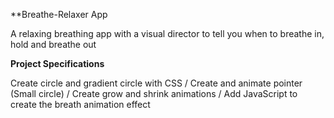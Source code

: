 **Breathe-Relaxer App

A relaxing breathing app with a visual director to tell you when to breathe in, hold and breathe out

**Project Specifications**

Create circle and gradient circle with CSS / Create and animate pointer (Small circle) / Create grow and shrink animations / Add JavaScript to create the breath animation effect
